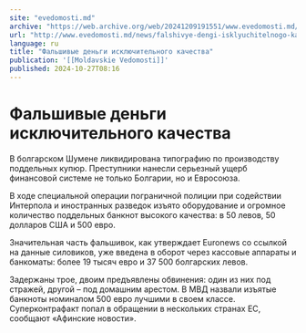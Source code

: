 ```yaml
---
site: "evedomosti.md"
archive: "https://web.archive.org/web/20241209191551/www.evedomosti.md/news/falshivye-dengi-isklyuchitelnogo-kachestva"
url: "http://www.evedomosti.md/news/falshivye-dengi-isklyuchitelnogo-kachestva"
language: ru
title: "Фальшивые деньги исключительного качества"
publication: '[[Moldavskie Vedomosti]]'
published: 2024-10-27T08:16
---
```


# Фальшивые деньги исключительного качества

В болгарском Шумене ликвидирована типографию по производству поддельных купюр. Преступники нанесли серьезный ущерб финансовой системе не только Болгарии, но и Евросоюза.

В ходе специальной операции пограничной полиции при содействии Интерпола и иностранных разведок изъято оборудование и огромное количество поддельных банкнот высокого качества: в 50 левов, 50 долларов США и 500 евро.

Значительная часть фальшивок, как утверждает Euronews со ссылкой на данные силовиков, уже введена в оборот через кассовые аппараты и банкоматы: более 19 тысяч евро и 37 500 болгарских левов.

Задержаны трое, двоим предъявлены обвинения: один из них под стражей, другой – под домашним арестом. В МВД назвали изъятые банкноты номиналом 500 евро лучшими в своем классе. Суперконтрафакт попал в обращении в нескольких странах ЕС, сообщают «Афинские новости».